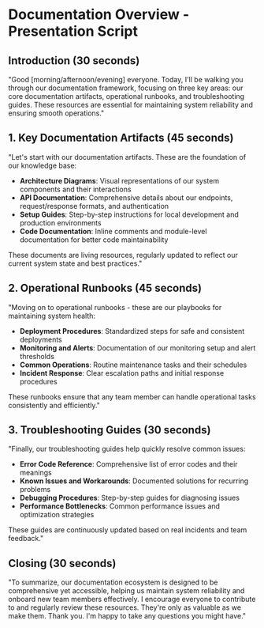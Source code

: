 # Documentation Overview - Presentation Script

## Introduction (30 seconds)
"Good [morning/afternoon/evening] everyone. Today, I'll be walking you through our documentation framework, focusing on three key areas: our core documentation artifacts, operational runbooks, and troubleshooting guides. These resources are essential for maintaining system reliability and ensuring smooth operations."

## 1. Key Documentation Artifacts (45 seconds)
"Let's start with our documentation artifacts. These are the foundation of our knowledge base:

- **Architecture Diagrams**: Visual representations of our system components and their interactions
- **API Documentation**: Comprehensive details about our endpoints, request/response formats, and authentication
- **Setup Guides**: Step-by-step instructions for local development and production environments
- **Code Documentation**: Inline comments and module-level documentation for better code maintainability

These documents are living resources, regularly updated to reflect our current system state and best practices."

## 2. Operational Runbooks (45 seconds)
"Moving on to operational runbooks - these are our playbooks for maintaining system health:

- **Deployment Procedures**: Standardized steps for safe and consistent deployments
- **Monitoring and Alerts**: Documentation of our monitoring setup and alert thresholds
- **Common Operations**: Routine maintenance tasks and their schedules
- **Incident Response**: Clear escalation paths and initial response procedures

These runbooks ensure that any team member can handle operational tasks consistently and efficiently."

## 3. Troubleshooting Guides (30 seconds)
"Finally, our troubleshooting guides help quickly resolve common issues:

- **Error Code Reference**: Comprehensive list of error codes and their meanings
- **Known Issues and Workarounds**: Documented solutions for recurring problems
- **Debugging Procedures**: Step-by-step guides for diagnosing issues
- **Performance Bottlenecks**: Common performance issues and optimization strategies

These guides are continuously updated based on real incidents and team feedback."

## Closing (30 seconds)
"To summarize, our documentation ecosystem is designed to be comprehensive yet accessible, helping us maintain system reliability and onboard new team members effectively. I encourage everyone to contribute to and regularly review these resources. They're only as valuable as we make them. Thank you. I'm happy to take any questions you might have."
